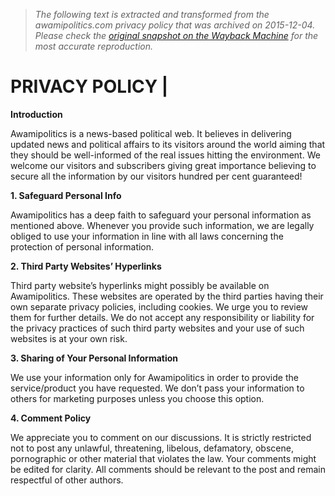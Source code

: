 > *The following text is extracted and transformed from the awamipolitics.com privacy policy that was archived on 2015-12-04. Please check the [original snapshot on the Wayback Machine](https://web.archive.org/web/20151204165156id_/http%3A//www.awamipolitics.com/privacy-policy) for the most accurate reproduction.*

# PRIVACY POLICY |

**Introduction**

Awamipolitics is a news-based political web. It believes in delivering updated news and political affairs to its visitors around the world aiming that they should be well-informed of the real issues hitting the environment. We welcome our visitors and subscribers giving great importance believing to secure all the information by our visitors hundred per cent guaranteed!

**1\. Safeguard Personal Info**

Awamipolitics has a deep faith to safeguard your personal information as mentioned above. Whenever you provide such information, we are legally obliged to use your information in line with all laws concerning the protection of personal information.

**2\. Third Party Websites’ Hyperlinks**

Third party website’s hyperlinks might possibly be available on Awamipolitics. These websites are operated by the third parties having their own separate privacy policies, including cookies. We urge you to review them for further details. We do not accept any responsibility or liability for the privacy practices of such third party websites and your use of such websites is at your own risk.

**3\. Sharing of Your Personal Information**

We use your information only for Awamipolitics in order to provide the service/product you have requested. We don’t pass your information to others for marketing purposes unless you choose this option.

**4\. Comment Policy**

We appreciate you to comment on our discussions. It is strictly restricted not to post any unlawful, threatening, libelous, defamatory, obscene, pornographic or other material that violates the law. Your comments might be edited for clarity. All comments should be relevant to the post and remain respectful of other authors.
